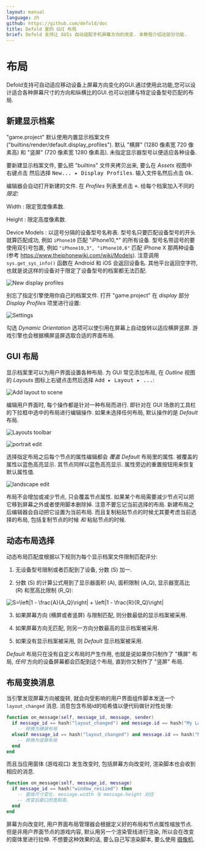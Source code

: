 ```yaml
---
layout: manual
language: zh
github: https://github.com/defold/doc
title: Defold 里的 GUI 布局
brief: Defold 支持让 GUIs 自动适配手机屏幕方向的改变. 本教程介绍这部分功能.
---
```


# 布局

Defold支持可自动适应移动设备上屏幕方向变化的GUI.通过使用此功能,您可以设计适合各种屏幕尺寸的方向和纵横比的GUI.也可以创建与特定设备型号匹配的布局.

## 新建显示档案

"game.project" 默认使用内置显示档案文件 ("builtins/render/default.display_profiles"). 默认 "横屏" (1280 像素宽 720 像素高) 和 "竖屏" (720 像素宽 1280 像素高). 未指定显示器型号以便适应各种设备.

要新建显示档案文件, 要么把 "builtins" 文件夹拷贝出来, 要么在  *Assets* 视图中 <kbd>右键点击</kbd> 然后选择 <kbd>New... ▸ Display Profiles</kbd>. 输入文件名然后点击 <kbd>Ok</kbd>.

编辑器会自动打开新建的文件. 在 *Profiles* 列表里点击 <kbd>+</kbd>. 给每个档案加入不同的 *限定*:

Width
: 限定宽度像素数.

Height
: 限定高度像素数.

Device Models
: 以逗号分隔的设备型号名称表. 型号名只要匹配设备型号的开头就算匹配成功, 例如 `iPhone10` 匹配 "iPhone10,\*" 的所有设备. 型号名带逗号的要使用双引号包裹, 例如 `"iPhone10,3", "iPhone10,6"` 匹配 iPhone X 那两种设备 (参考 https://www.theiphonewiki.com/wiki/Models). 注意调用 `sys.get_sys_info()` 函数在 Android 和 iOS 会返回设备名. 其他平台返回空字符, 也就是说这样的设备对于限定了设备型号的档案都无法匹配.

![New display profiles](/manuals/images/gui-layouts/new_profiles.png)

别忘了指定引擎使用你自己的档案文件. 打开 "game.project" 在 *display* 部分 *Display Profiles* 项里进行设置:

![Settings](/manuals/images/gui-layouts/settings.png)

勾选 *Dynamic Orientation* 选项可以使引用在屏幕上自动旋转以适应横屏竖屏. 游戏引擎也会根据横屏竖屏选取合适的界面布局.

## GUI 布局

显示档案里可以为用户界面设置各种布局. 为 GUI 常见添加布局, 在 *Outline* 视图的 *Layouts* 图标上右键点击然后选择 <kbd>Add ▸ Layout ▸ ...</kbd>:

![Add layout to scene](/manuals/images/gui-layouts/add_layout.png)

编辑用户界面时, 每个操作都是针对一种布局而进行. 即针对在 GUI 场景的工具栏的下拉框中选中的布局进行编辑操作. 如果未选择任何布局, 默认操作的是 *Default* 布局.

![Layouts toolbar](/manuals/images/gui-layouts/toolbar.png)

![portrait edit](/manuals/images/gui-layouts/portrait.png)

选择指定布局之后每个节点的属性编辑都会 _覆盖_ *Default* 布局里的属性. 被覆盖的属性以蓝色高亮显示. 其节点同样以蓝色高亮显示. 属性旁边的重置按钮用来恢复默认属性值.

![landscape edit](/manuals/images/gui-layouts/landscape.png)

布局不会增加或减少节点, 只会覆盖节点属性. 如果某个布局需要减少节点可以把它移到屏幕之外或者使用脚本删除掉. 注意不要忘记当前选择的布局. 新建布局之后编辑器会自动把它设置为当前布局. 而且复制粘贴节点的时候尤其要考虑当前选择的布局, 包括复制节点的时候 *和* 粘贴节点的时候.

## 动态布局选择

动态布局匹配度根据以下规则为每个显示档案文件限制匹配评分:

1. 无设备型号限制或者匹配到了设备, 分数 (S) 加一.

2. 分数 (S) 的计算公式用到了显示器面积 (A), 面积限制 (A_Q), 显示器宽高比 (R) 和宽高比限制 (R_Q):

<img src="https://latex.codecogs.com/svg.latex?\inline&space;S=\left|1&space;-&space;\frac{A}{A_Q}\right|&space;&plus;&space;\left|1&space;-&space;\frac{R}{R_Q}\right|" title="S=\left|1 - \frac{A}{A_Q}\right| + \left|1 - \frac{R}{R_Q}\right|" />

3. 如果屏幕方向 (横屏或者竖屏) 与限制匹配, 则分数最低的显示档案被采用.

4. 如果屏幕方向无匹配, 则另一方向分数最高的显示档案被采用.

5. 如果没有显示档案被采用, 则 *Default* 显示档案被采用.

*Default* 布局只在没有自定义布局时产生作用, 也就是说如果你只制作了 "横屏" 布局, *任何* 方向的设备屏幕都会匹配到这个布局, 直到你又制作了 "竖屏" 布局.

## 布局变换消息

当引擎发现屏幕方向被旋转, 就会向受影响的用户界面组件脚本发送一个 `layout_changed` 消息. 消息包含布局id的哈希值以便代码做针对性处理:

```lua
function on_message(self, message_id, message, sender)
  if message_id == hash("layout_changed") and message.id == hash("My Landscape") then
    -- 转换为横屏布局
  elseif message_id == hash("layout_changed") and message.id == hash("My Portrait") then
    -- 转换为竖屏布局
  end
end
```

而且当应用窗体 (游戏视口) 发生改变时, 包括屏幕方向改变时, 渲染脚本也会收到相应的消息.

```lua
function on_message(self, message_id, message)
  if message_id == hash("window_resized") then
    -- 窗体尺寸变化. message.width 与 message.height 对应
    -- 改变后窗口的宽和高.
  end
end
```

屏幕方向改变时, 用户界面布局管理器会根据定义好的布局和节点属性缩放节点. 但是非用户界面节点的游戏内容, 默认用另一个渲染管线进行渲染, 所以会在改变的窗体里进行拉伸. 不想要这种效果的话, 要么自己写渲染脚本, 要么使用 [摄像机](/assets/).
